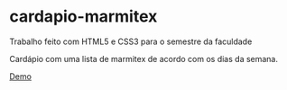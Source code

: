 # cardapio-marmitex
Trabalho feito com HTML5 e CSS3 para o semestre da faculdade

Cardápio com uma lista de marmitex de acordo com os dias da semana.

[Demo](https://mahenrique94.github.io/cardapio-marmitex/)
